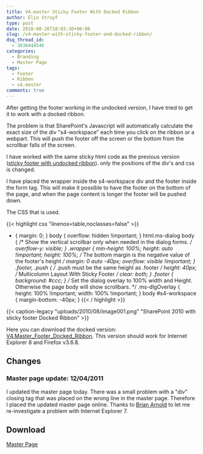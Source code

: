 ```yaml
---
title: V4.master Sticky Footer With Docked Ribbon
author: Elio Struyf
type: post
date: 2010-08-26T18:03:30+00:00
slug: /v4-master-with-sticky-footer-and-docked-ribbon/
dsq_thread_id:
  - 3836444546
categories:
  - Branding
  - Master Page
tags:
  - Footer
  - Ribbon
  - v4.master
comments: true
---
```


After getting the footer working in the undocked version, I have tried to get it to work with a docked ribbon.

The problem is that SharePoint's Javascript will automatically calculate the exact size of the div "s4-workspace" each time you click on the ribbon or a webpart. This will push the footer off the screen or the bottom from the scrollbar falls of the screen.<!--more-->

I have worked with the same sticky html code as the previous version ([sticky footer with undocked ribbon](http://eliostruyf.com/v4-master-sticky-footer-with-undocked-ribbon/ "sticky footer with undocked ribbon")). only the positions of the div's and css is changed.

I have placed the wrapper inside the s4-workspace div and the footer inside the form tag. This will make it possible to have the footer on the bottom of the page, and when the page content is longer the footer will be pushed down.

The CSS that is used.

{{< highlight css "linenos=table,noclasses=false" >}}
* {
  margin: 0;
}
body {
  overflow: hidden !important;
}
html.ms-dialog body {
  /* Show the vertical scrollbar only when needed in the dialog forms. */
  overflow-y: visible;
}
.wrapper {
  min-height: 100%;
  height: auto !important;
  height: 100%;
  /* The bottom margin is the negative value of the footer's height */
  margin: 0 auto -40px;
  overflow: visible !important;
}
.footer, .push {
  /* .push must be the same height as .footer */
  height: 40px;
  /* Multicolumn Layout With Sticky Footer */
  clear: both;
}
.footer {
  background: #ccc;
}
/* Set the dialog overlay to 100% width and Height. Otherwise the page body will show scrollbars. */
.ms-dlgOverlay {
  height: 100% !important;
  width: 100% !important;
}
body #s4-workspace {
  margin-bottom: -40px;
}
{{< / highlight >}}

{{< caption-legacy "uploads/2010/08/image001.png" "SharePoint 2010 with sticky footer Docked Ribbon" >}}

Here you can download the docked version: [V4.Master_Footer_Docked_Ribbon](uploads/2011/04/V4_Master_Footer_Docked_Ribbon.zip). This version should work for Internet Explorer 8 and Firefox v3.6.8.

## Changes

### Master page update: 12/04/2011

I updated the master page today. There was a small problem with a "div" closing tag that was placed on the wrong line in the master page. Therefore I placed the updated master page online. Thanks to [Brian Arnold](http://twitter.com/SPBrianArnold "Brian Arnold") to let me re-investigate a problem with Internet Explorer 7.

## Download

[Master Page](uploads/2011/04/V4_Master_Footer_Docked_Ribbon.zip)